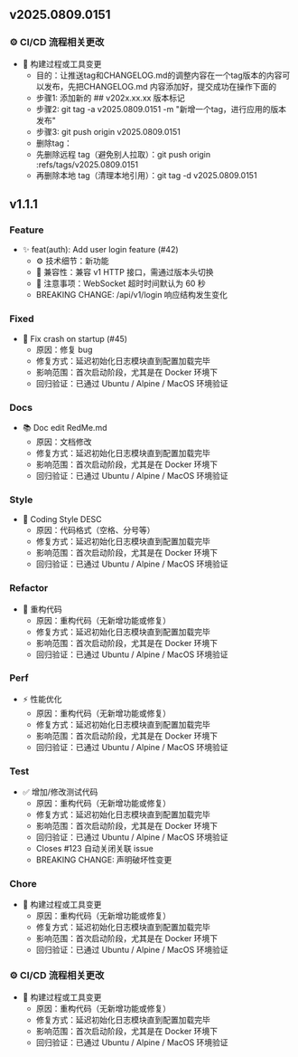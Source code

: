 ## v2025.0809.0151

### ⚙️ CI/CD 流程相关更改
- 🧹 构建过程或工具变更
  - 目的：让推送tag和CHANGELOG.md的调整内容在一个tag版本的内容可以发布，先把CHANGELOG.md 内容添加好，提交成功在操作下面的
  - 步骤1: 添加新的 ## v202x.xx.xx 版本标记
  - 步骤2: git tag -a v2025.0809.0151 -m "新增一个tag，进行应用的版本发布"
  - 步骤3: git push origin v2025.0809.0151
  - 删除tag：
  - 先删除远程 tag（避免别人拉取）：git push origin :refs/tags/v2025.0809.0151
  - 再删除本地 tag（清理本地引用）：git tag -d v2025.0809.0151

## v1.1.1

### Feature
- ✨ feat(auth): Add user login feature (#42)
    - ⚙ 技术细节：新功能
    - 🔁 兼容性：兼容 v1 HTTP 接口，需通过版本头切换
    - 📢 注意事项：WebSocket 超时时间默认为 60 秒
    - BREAKING CHANGE: /api/v1/login 响应结构发生变化

### Fixed
- 🐛 Fix crash on startup (#45)
    - 原因：修复 bug
    - 修复方式：延迟初始化日志模块直到配置加载完毕
    - 影响范围：首次启动阶段，尤其是在 Docker 环境下
    - 回归验证：已通过 Ubuntu / Alpine / MacOS 环境验证

### Docs
- 📚 Doc edit RedMe.md
  - 原因：文档修改
  - 修复方式：延迟初始化日志模块直到配置加载完毕
  - 影响范围：首次启动阶段，尤其是在 Docker 环境下
  - 回归验证：已通过 Ubuntu / Alpine / MacOS 环境验证

### Style
- 💅 Coding Style DESC
  - 原因：代码格式（空格、分号等）
  - 修复方式：延迟初始化日志模块直到配置加载完毕
  - 影响范围：首次启动阶段，尤其是在 Docker 环境下
  - 回归验证：已通过 Ubuntu / Alpine / MacOS 环境验证

### Refactor
- 🔨 重构代码
  - 原因：重构代码（无新增功能或修复）
  - 修复方式：延迟初始化日志模块直到配置加载完毕
  - 影响范围：首次启动阶段，尤其是在 Docker 环境下
  - 回归验证：已通过 Ubuntu / Alpine / MacOS 环境验证

### Perf
- ⚡️ 性能优化
  - 原因：重构代码（无新增功能或修复）
  - 修复方式：延迟初始化日志模块直到配置加载完毕
  - 影响范围：首次启动阶段，尤其是在 Docker 环境下
  - 回归验证：已通过 Ubuntu / Alpine / MacOS 环境验证

### Test
- ✅ 增加/修改测试代码
  - 原因：重构代码（无新增功能或修复）
  - 修复方式：延迟初始化日志模块直到配置加载完毕
  - 影响范围：首次启动阶段，尤其是在 Docker 环境下
  - 回归验证：已通过 Ubuntu / Alpine / MacOS 环境验证
  - Closes #123 自动关闭关联 issue
  - BREAKING CHANGE: 声明破坏性变更

### Chore
- 🧹 构建过程或工具变更
  - 原因：重构代码（无新增功能或修复）
  - 修复方式：延迟初始化日志模块直到配置加载完毕
  - 影响范围：首次启动阶段，尤其是在 Docker 环境下
  - 回归验证：已通过 Ubuntu / Alpine / MacOS 环境验证

### ⚙️ CI/CD 流程相关更改
- 🧹 构建过程或工具变更
  - 原因：重构代码（无新增功能或修复）
  - 修复方式：延迟初始化日志模块直到配置加载完毕
  - 影响范围：首次启动阶段，尤其是在 Docker 环境下
  - 回归验证：已通过 Ubuntu / Alpine / MacOS 环境验证